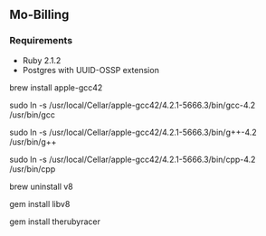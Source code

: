 ## Mo-Billing

### Requirements

* Ruby 2.1.2
* Postgres with UUID-OSSP extension

brew install apple-gcc42

sudo ln -s /usr/local/Cellar/apple-gcc42/4.2.1-5666.3/bin/gcc-4.2 /usr/bin/gcc

sudo ln -s /usr/local/Cellar/apple-gcc42/4.2.1-5666.3/bin/g++-4.2 /usr/bin/g++

sudo ln -s /usr/local/Cellar/apple-gcc42/4.2.1-5666.3/bin/cpp-4.2 /usr/bin/cpp

brew uninstall v8

gem install libv8

gem install therubyracer